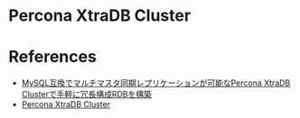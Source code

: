 Percona XtraDB Cluster
=======================

# References

+ [MySQL互換でマルチマスタ同期レプリケーションが可能なPercona XtraDB Clusterで手軽に冗長構成RDBを構築](http://qiita.com/nownabe/items/462f46f2702ce1ad4b6d)
+ [Percona XtraDB Cluster](https://www.percona.com/software/mysql-database/percona-xtradb-cluster)
